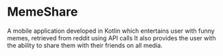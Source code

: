 # MemeShare

A mobile application developed in Kotlin which entertains user with funny memes, retrieved from reddit using API calls
It also provides the user with the ability to share them with their friends on all media.
